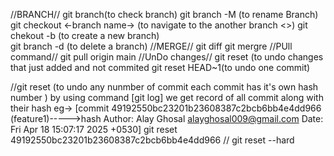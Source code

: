 //BRANCH//
git branch(to check branch)
git branch -M <name> (to rename Branch)
git checkout <-branch name-> (to navigate to the another branch <>)
git chekout -b <new branch name> (to create a new branch)\
git branch -d <branch name> (to delete a branch)
//MERGE//
 git diff  <branch name>
  git mergre <branch name>
//PUll command//
git pull origin main
//UnDo changes//
git reset <file name> (to undo changes that just added and not commited
 git reset HEAD~1(to undo one commit)
 
//git reset <commit hash>(to undo any nunmber of commit each commit has it's own hash number )
  by using command [git log] we get record of all commit along with their hash eg->
[commit 49192550bc23201b23608387c2bcb6bb4e4dd966 (feature1)----->hash
Author: Alay Ghosal <alayghosal009@gmail.com>
Date:   Fri Apr 18 15:07:17 2025 +0530]
git reset 49192550bc23201b23608387c2bcb6bb4e4dd966 //
git reset --hard <commit hash>
